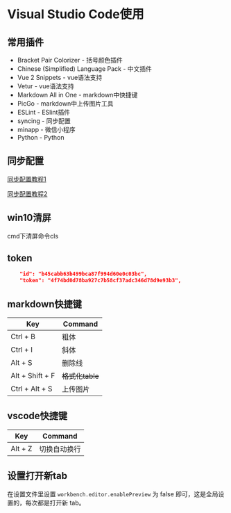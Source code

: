 # Visual Studio Code使用
## 常用插件
- Bracket Pair Colorizer - 括号颜色插件
- Chinese (Simplified) Language Pack - 中文插件
- Vue 2 Snippets - vue语法支持
- Vetur - vue语法支持
- Markdown All in One - markdown中快捷键
- PicGo - markdown中上传图片工具
- ESLint - ESlint插件
- syncing - 同步配置
- minapp - 微信小程序
- Python - Python
## 同步配置
[同步配置教程1](https://www.cnblogs.com/chengfeng6/p/10567200.html)

[同步配置教程2](https://github.com/nonoroazoro/vscode-syncing/blob/master/README.zh-CN.md)

## win10清屏
cmd下清屏命令cls

## token
```json
    "id": "b45cabb63b499bca87f994d60e0c03bc",
    "token": "4f74bd0d78ba927c7b58cf37adc346d78d9e93b3",
```

## markdown快捷键
| Key              | Command         |
| ---------------- | --------------- |
| Ctrl + B         | 粗体            |
| Ctrl + I         | 斜体            |
| Alt + S          | 删除线          |
| Alt + Shift + F  | ~~格式化table~~  |
| Ctrl + Alt + S | 上传图片        |

## vscode快捷键
| Key              | Command         |
| ---------------- | --------------- |
| Alt + Z |  切换自动换行  |

## 设置打开新tab

在设置文件里设置 `workbench.editor.enablePreview` 为 false 即可，这是全局设置的，每次都是打开新 tab。

